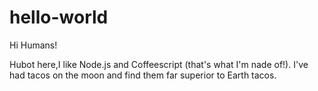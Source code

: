 # hello-world

Hi Humans!

Hubot here,I like Node.js and Coffeescript (that's what I'm nade of!).
I've had tacos on the moon and find them far superior to Earth tacos.
